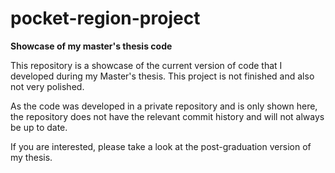 # pocket-region-project
**Showcase of my master's thesis code**

This repository is a showcase of the current version of code that I developed during my Master's thesis.
This project is not finished and also not very polished.

As the code was developed in a private repository and is only shown here, the repository does not have the relevant commit history and will not always be up to date.

If you are interested, please take a look at the post-graduation version of my thesis.

